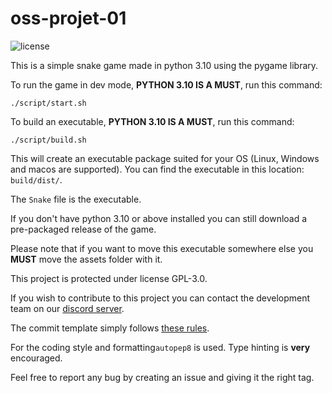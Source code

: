 # oss-projet-01
![license](https://img.shields.io/github/license/OkilSaber/oss-projet-01)

This is a simple snake game made in python 3.10 using the pygame library.

To run the game in dev mode, **PYTHON 3.10 IS A MUST**, run this command:
```
./script/start.sh
```
To build an executable, **PYTHON 3.10 IS A MUST**, run this command:
```
./script/build.sh
```
This will create an executable package suited for your OS (Linux, Windows and macos are supported). You can find the executable in this location: ``build/dist/``.

The ``Snake`` file is the executable.

If you don't have python 3.10 or above installed you can still download a pre-packaged release of the game.

Please note that if you want to move this executable somewhere else you ****MUST**** move the assets folder with it.

This project is protected under license GPL-3.0.

If you wish to contribute to this project you can contact the development team on our [discord server](https://discord.gg/bM5qsm5WU7).

The commit template simply follows [these rules](https://cbea.ms/git-commit/).

For the coding style and formatting``autopep8`` is used. Type hinting is **very** encouraged.

Feel free to report any bug by creating an issue and giving it the right tag.
